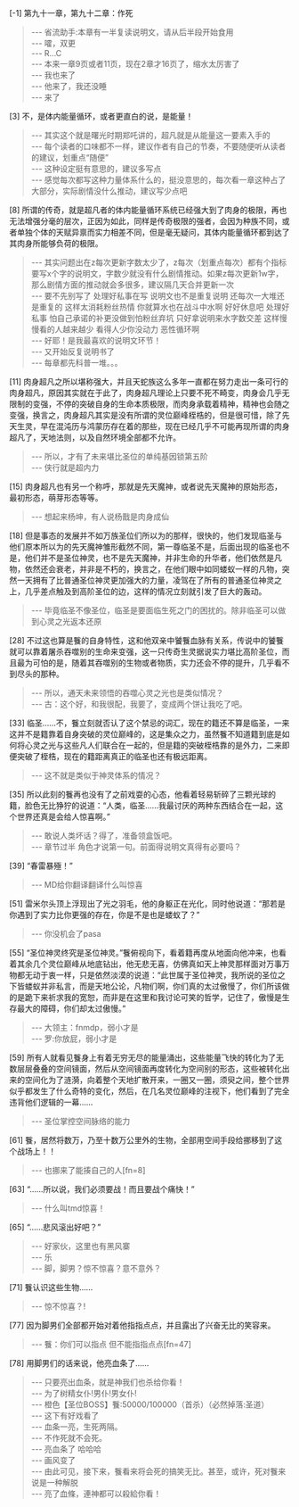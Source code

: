 
[-1] 第九十一章，第九十二章：作死
>--- 省流助手:本章有一半复读说明文，请从后半段开始食用<br>
>--- 嚯，双更<br>
>--- R...C<br>
>--- 本来一章9页或者11页，现在2章才16页了，缩水太厉害了<br>
>--- 我也来了<br>
>--- 他来了，我还没睡<br>
>--- 来了<br>

[3] 不，是体内能量循环，或者更直白的说，是能量！
>--- 其实这个就是曙光时期郑吒讲的，超凡就是从能量这一要素入手的<br>
>--- 每个读者的口味都不一样，建议作者有自己的节奏，不要随便听从读者的建议，划重点“随便”<br>
>--- 这种设定挺有意思的，建议多写点<br>
>--- 感觉每次都写这种力量体系什么的，挺没意思的，每次看一章这种占了大部分，实际剧情没什么推动，建议写少点吧<br>

[8] 所谓的传奇，就是超凡者的体内能量循环系统已经强大到了肉身的极限，再也无法增强分毫的层次，正因为如此，同样是传奇极限的强者，会因为种族不同，或者单独个体的天赋异禀而实力相差不同，但是毫无疑问，其体内能量循环都到达了其肉身所能够负荷的极限。
>--- 其实问题出在z每次更新字数太少了，z每次（划重点每次）都有个指标要写x个字的说明文，字数少就没有什么剧情推动。如果z每次更新1w字，那么剧情方面的推动就会多很多，建议隔几天合并更新一次<br>
>--- 要不先别写了 处理好私事在写  说明文也不是重复说明 还每次一大堆还是重复的 这样太消耗粉丝热情 你就算水也在战斗中水啊  好好休息吧  处理好私事 怕自己承诺的补更没做到怕粉丝弃坑 只好拿说明来水字数交差  这样慢慢看的人越来越少 看得人少你没动力 恶性循环啊<br>
>--- 好耶！是我最喜欢的说明文环节！<br>
>--- 又开始反复说明书了<br>
>--- 每章都先科普一堆。。。<br>

[11] 肉身超凡之所以堪称强大，并且天蛇族这么多年一直都在努力走出一条可行的肉身超凡，原因其实就在于此了，肉身超凡理论上只要不死不畸变，肉身会几乎无限制的变强，不停的突破自身的生命本质极限，而肉身承载着精神，精神也会随之变强，换言之，肉身超凡其实是没有所谓的灵位巅峰桎梏的，但是很可惜，除了先天生灵，早在混沌历与鸿蒙历存在着的那些，现在已经几乎不可能再现所谓的肉身超凡了，天地法则，以及自然环境全部都不允许。
>--- 所以，才有了未来堪比圣位的单纯基因锁第五阶<br>
>--- 侠行就是超内力<br>

[15] 肉身超凡也有另一个称呼，那就是先天魔神，或者说先天魔神的原始形态，最初形态，萌芽形态等等。
>--- 想起来杨坤，有人说杨戬是肉身成仙<br>

[18] 但是事态的发展并不如万族圣位们所以为的那样，很快的，他们发现临圣与他们原本所以为的先天魔神雏形截然不同，第一尊临圣不是，后面出现的临圣也不是，他们并不是圣位神灵，也不是先天魔神，并非生命的升华者，他们依然是凡物，依然还会衰老，并非是不朽的，换言之，在他们眼中如同蝼蚁一样的凡物，突然一天拥有了比普通圣位神灵更加强大的力量，凌驾在了所有的普通圣位神灵之上，几乎差点触及到高阶圣位的边，这样的情况立刻就引发了巨大的轰动。
>--- 毕竟临圣不像圣位，临圣是要面临生死之门的困扰的。除非临圣可以做到心灵之光返本还原<br>

[28] 不过这也算是餮的自身特性，这和他双亲中饕餮血脉有关系，传说中的饕餮就可以靠着屠杀吞噬别的生命来变强，这一只传奇生灵据说实力堪比高阶圣位，而且最为可怕的是，随着其吞噬别的生物或者物质，实力还会不停的提升，几乎看不到尽头的那种。
>--- 所以，通天未来领悟的吞噬心灵之光也是类似情况？<br>
>--- 古：这个好，和我很配，我要了，变成两个饼让我吃了吧。<br>

[33] 临圣……不，餮立刻就否认了这个禁忌的词汇，现在的籍还不算是临圣，一来这并不是籍靠着自身突破的灵位巅峰的，这是集众之力，虽然餮不知道籍到底是如何将心灵之光与这些凡人们联合在一起的，但是籍的突破桎梏靠的是外力，二来即便突破了桎梏，现在的籍距离真正的临圣也还有极远距离。
>--- 这不就是类似于神灵体系的情况？<br>

[35] 所以此刻的餮再也没有了之前戏耍的心态，他看着轻易斩碎了三颗光球的籍，脸色无比狰狞的说道：“人类，临圣……我最讨厌的两种东西结合在一起，这个世界还真是会给人惊喜啊。”
>--- 敢说人类坏话？得了，准备领盒饭吧。<br>
>--- 章节过半 角色才说第一句。前面得说明文真得有必要吗？<br>

[39] “春雷暴殛！”
>--- MD给你翻译翻译什么叫惊喜<br>

[51] 雷米尔头顶上浮现出了光之羽毛，他的身躯正在光化，同时他说道：“那若是你遇到了实力比你更强的存在，你是不是也是蝼蚁了？”
>--- 你没机会了pasa<br>

[55] “圣位神灵终究是圣位神灵。”餮俯视向下，看着籍再度从地面向他冲来，也看着其余几个灵位巅峰从地底钻出，他无悲无喜，仿佛真如天上神灵那样面对万事万物都无动于衷一样，只是依然淡漠的说道：“此世属于圣位神灵，我所说的圣位之下皆蝼蚁并非私言，而是天地公论，凡物们啊，你们真的太过傲慢了，你们所该做的是跪下来祈求我的宽恕，而非是在这里和我讨论可笑的哲学，记住了，傲慢是生存最大的障碍，你们却太过傲慢。”
>--- 大领主：fnmdp，弱小才是<br>
>--- 罗:你放屁，弱小才是<br>

[59] 所有人就看见餮身上有着无穷无尽的能量涌出，这些能量飞快的转化为了无数层层叠叠的空间镜面，然后从空间镜面再度转化为空间别的形态，这些被转化出来的空间化为了涟漪，向着整个天地扩散开来，一圈又一圈，须臾之间，整个世界似乎都发生了什么奇特的变化，然后，在几名灵位巅峰的注视下，他们看到了完全违背他们逻辑的一幕……
>--- 圣位掌控空间脉络的能力<br>

[61] 餮，居然将数万，乃至十数万公里外的生物，全部用空间手段给挪移到了这个战场上！！
>--- 也挪来了能揍自己的人[fn=8]<br>

[63] “……所以说，我们必须要战！而且要战个痛快！”
>--- 什么叫tmd惊喜！<br>

[65] “……悲风滚出好吧？”
>--- 好家伙，这里也有黑风寨<br>
>--- 乐<br>
>--- 脚，脚男？惊不惊喜？意不意外？<br>

[71] 餮认识这些生物……
>--- 惊不惊喜？!<br>

[77] 因为脚男们全部都开始对着他指指点点，并且露出了兴奋无比的笑容来。
>--- 餮：你们可以指点 但不能指指点点[fn=47]<br>

[78] 用脚男们的话来说，他亮血条了……
>--- 只要亮出血条，就是神我们也杀给你看！<br>
>--- 为了树精女仆!男仆!男女仆!<br>
>--- 橙色【圣位BOSS】餮:50000/100000（首杀）（必然掉落:圣道）<br>
>--- 这下有好戏看了<br>
>--- 血条一亮，生死两隔。<br>
>--- 不作死就不会死。<br>
>--- 亮血条了 哈哈哈<br>
>--- 画风变了<br>
>--- 由此可见，接下来，餮看来将会死的搞笑无比。甚至，或许，死对餮来说是一种解脱<br>
>--- 亮了血條，連神都可以殺給你看！<br>
